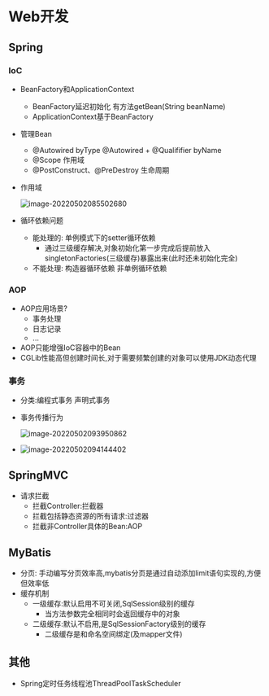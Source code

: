 # Web开发

## Spring

### IoC

+ BeanFactory和ApplicationContext

  + BeanFactory延迟初始化 有方法getBean(String beanName)
  + ApplicationContext基于BeanFactory

+ 管理Bean

  + @Autowired byType @Autowired + @Qualififier byName
  + @Scope 作用域
  + @PostConstruct、@PreDestroy 生命周期

+ 作用域

  ![image-20220502085502680](https://cdn.jsdelivr.net/gh/innnky/images@master/uPic/image-20220502085502680.png)

+ 循环依赖问题

  + 能处理的: 单例模式下的setter循环依赖
    + 通过三级缓存解决,对象初始化第一步完成后提前放入singletonFactories(三级缓存)暴露出来(此时还未初始化完全)
  + 不能处理: 构造器循环依赖  非单例循环依赖

### AOP

+ AOP应用场景?
  + 事务处理
  + 日志记录
  + ...
+ AOP只能增强IoC容器中的Bean
+ CGLib性能高但创建时间长,对于需要频繁创建的对象可以使用JDK动态代理

### 事务

+ 分类:编程式事务 声明式事务

+ 事务传播行为

  ![image-20220502093950862](https://cdn.jsdelivr.net/gh/innnky/images@master/uPic/image-20220502093950862.png)

+ ![image-20220502094144402](https://cdn.jsdelivr.net/gh/innnky/images@master/uPic/image-20220502094144402.png)

## SpringMVC

+ 请求拦截
  + 拦截Controller:拦截器
  + 拦截包括静态资源的所有请求:过滤器
  + 拦截非Controller具体的Bean:AOP

## MyBatis

+ 分页: 手动编写分页效率高,mybatis分页是通过自动添加limit语句实现的,方便但效率低
+ 缓存机制
  + 一级缓存:默认启用不可关闭,SqlSession级别的缓存
    + 当方法参数完全相同时会返回缓存中的对象
  + 二级缓存:默认不启用,是SqlSessionFactory级别的缓存
    + 二级缓存是和命名空间绑定(及mapper文件)

## 其他

+ Spring定时任务线程池ThreadPoolTaskScheduler